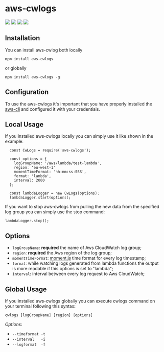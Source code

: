 # aws-cwlogs

<div>
	<a href="https://www.npmjs.com/package/aws-cwlogs"><img src='http://img.shields.io/npm/v/aws-cwlogs.svg?style=flat'></a>
	<a href="https://www.npmjs.com/package/aws-cwlogs"><img src='https://img.shields.io/npm/dm/aws-cwlogs.svg?style=flat-square'></a>
	<a href="https://david-dm.org/giowe/aws-cwlogs"><img src='https://david-dm.org/giowe/aws-cwlogs.svg'></a>
	<a href="https://www.youtube.com/watch?v=Sagg08DrO5U"><img src='http://img.shields.io/badge/gandalf-approved-61C6FF.svg'></a>
</div>



## Installation
You can install aws-cwlog both locally
```
npm install aws-cwlogs
```

or globally
```
npm install aws-cwlogs -g
```

## Configuration
To use the aws-cwlogs it's important that you have properly installed the [aws-cli](http://docs.aws.amazon.com/cli/latest/userguide/installing.html) and
configured it with your credentials.

## Local Usage
If you installed aws-cwlogs locally you can simply use it like shown in the example:
```
  const CwLogs = require('aws-cwlogs');

  const options = {
    logGroupName: '/aws/lambda/test-lambda',
    region: 'eu-west-1'
    momentTimeFormat: 'hh:mm:ss:SSS',
    format: 'lambda',
    interval: 2000
  };

  const lambdaLogger = new CwLogs(options);
  lambdaLogger.start(options);
```
If you want to stop aws-cwlogs from pulling the new data from the specified log group you can simply use the stop command:
```
lambdaLogger.stop();
```

## Options
* `logGroupName`: **required** the name of Aws CloudWatch log group;
* `region`: **required** the Aws region of the log group;
* `momentTimeFormat`:  [moment.js](http://momentjs.com/docs/#/displaying/format/) time format for every log timestamp;
* `format`: while watching logs generated from lambda functions the output is more readable if this options is set to "lambda";
* `interval`: interval between every log request to Aws CloudWatch;

## Global Usage
If you installed aws-cwlogs globally you can execute cwlogs command on your terminal following this syntax:
```
cwlogs [logGroupName] [region] [options]
```
*Options*:
* `--timeformat -t`
* `--interval   -i`
* `--logformat  -f`
